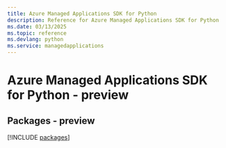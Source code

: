 ```yaml
---
title: Azure Managed Applications SDK for Python
description: Reference for Azure Managed Applications SDK for Python
ms.date: 03/13/2025
ms.topic: reference
ms.devlang: python
ms.service: managedapplications
---
```

# Azure Managed Applications SDK for Python - preview
## Packages - preview
[!INCLUDE [packages](managed-applications-index.md)]